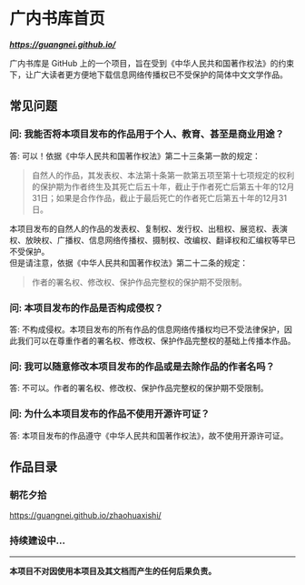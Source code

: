# 广内书库首页

***<https://guangnei.github.io/>***

广内书库是 GitHub 上的一个项目，旨在受到《中华人民共和国著作权法》的约束下，让广大读者更方便地下载信息网络传播权已不受保护的简体中文文学作品。

## 常见问题

### 问: 我能否将本项目发布的作品用于个人、教育、甚至是商业用途？

答: 可以！依据《中华人民共和国著作权法》第二十三条第一款的规定：  

> 自然人的作品，其发表权、本法第十条第一款第五项至第十七项规定的权利的保护期为作者终生及其死亡后五十年，截止于作者死亡后第五十年的12月31日；如果是合作作品，截止于最后死亡的作者死亡后第五十年的12月31日。  

本项目发布的自然人的作品的发表权、复制权、发行权、出租权、展览权、表演权、放映权、广播权、信息网络传播权、摄制权、改编权、翻译权和汇编权等早已不受保护。  
但是请注意，依据《中华人民共和国著作权法》第二十二条的规定： 

> 作者的署名权、修改权、保护作品完整权的保护期不受限制。

### 问: 本项目发布的作品是否构成侵权？

答: 不构成侵权。本项目发布的所有作品的信息网络传播权均已不受法律保护，因此我们可以在尊重作者的署名权、修改权、保护作品完整权的基础上传播本作品。

### 问: 我可以随意修改本项目发布的作品或是去除作品的作者名吗？

答: 不可以。作者的署名权、修改权、保护作品完整权的保护期不受限制。

### 问: 为什么本项目发布的作品不使用开源许可证？

答: 本项目发布的作品遵守《中华人民共和国著作权法》，故不使用开源许可证。

## 作品目录

### 朝花夕拾

<https://guangnei.github.io/zhaohuaxishi/>

### 持续建设中...

---

**本项目不对因使用本项目及其文档而产生的任何后果负责。**
